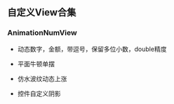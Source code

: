 ## 自定义View合集
### AnimationNumView
* 动态数字，金额，带逗号，保留多位小数，double精度



* 平面牛顿单摆




* 仿水波纹动态上涨



* 控件自定义阴影





